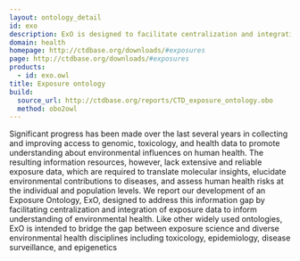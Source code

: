 ```yaml
---
layout: ontology_detail
id: exo
description: ExO is designed to facilitate centralization and integration of exposure data to inform understanding of environmental health.
domain: health
homepage: http://ctdbase.org/downloads/#exposures
page: http://ctdbase.org/downloads/#exposures
products:
  - id: exo.owl
title: Exposure ontology
build:
  source_url: http://ctdbase.org/reports/CTD_exposure_ontology.obo
  method: obo2owl
---
```


Significant progress has been made over the last several years in collecting and improving access to genomic, toxicology, and health data to promote understanding about environmental influences on human health.  The resulting information resources, however, lack extensive and reliable exposure data, which are required to translate molecular insights, elucidate environmental contributions to diseases, and assess human health risks at the individual and population levels.  We report our development of an Exposure Ontology, ExO, designed to address this information gap by facilitating centralization and integration of exposure data to inform understanding of environmental health. Like other widely used ontologies, ExO is intended to bridge the gap between exposure science and diverse environmental health disciplines including toxicology, epidemiology, disease surveillance, and epigenetics
